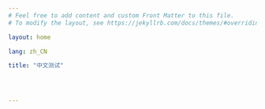 ```yaml
---
# Feel free to add content and custom Front Matter to this file.
# To modify the layout, see https://jekyllrb.com/docs/themes/#overriding-theme-defaults

layout: home

lang: zh_CN

title: "中文测试"




---
```

